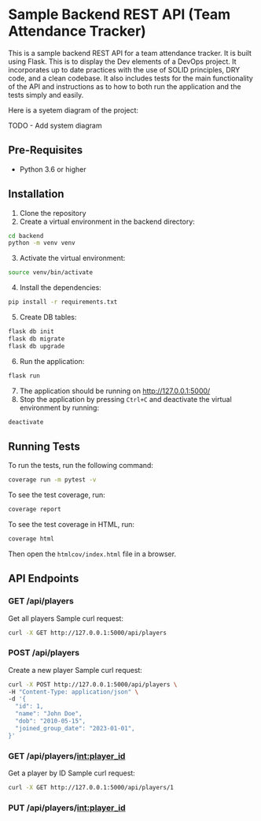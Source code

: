 # Sample Backend REST API (Team Attendance Tracker)

This is a sample backend REST API for a team attendance tracker. It is built using Flask. This is to display the Dev elements of a DevOps project. It incorporates up to date practices with the use of SOLID principles, DRY code, and a clean codebase. It also includes tests for the main functionality of the API and instructions as to how to both run the application and the tests simply and easily.

Here is a syetem diagram of the project:

TODO - Add system diagram

## Pre-Requisites
- Python 3.6 or higher

## Installation

1. Clone the repository
2. Create a virtual environment in the backend directory:
```bash
cd backend
python -m venv venv
```
3. Activate the virtual environment:
```bash
source venv/bin/activate
```
4. Install the dependencies:
```bash
pip install -r requirements.txt
```
5. Create DB tables:
```bash
flask db init
flask db migrate
flask db upgrade
```

6. Run the application:
```bash
flask run
```
7. The application should be running on http://127.0.0.1:5000/
8. Stop the application by pressing `Ctrl+C` and deactivate the virtual environment by running:
```bash
deactivate
```

## Running Tests

To run the tests, run the following command:
```bash
coverage run -m pytest -v
```

To see the test coverage, run:
```bash
coverage report
```

To see the test coverage in HTML, run:
```bash
coverage html
```
Then open the `htmlcov/index.html` file in a browser.


## API Endpoints

### GET /api/players

Get all players
Sample curl request:
```bash
curl -X GET http://127.0.0.1:5000/api/players
```

### POST /api/players

Create a new player
Sample curl request:
```bash
curl -X POST http://127.0.0.1:5000/api/players \
-H "Content-Type: application/json" \
-d '{
  "id": 1,
  "name": "John Doe",
  "dob": "2010-05-15", 
  "joined_group_date": "2023-01-01",
}'
```

### GET /api/players/<int:player_id>

Get a player by ID
Sample curl request:
```bash
curl -X GET http://127.0.0.1:5000/api/players/1
```

### PUT /api/players/<int:player_id>
